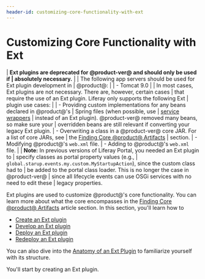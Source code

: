 ```yaml
---
header-id: customizing-core-functionality-with-ext
---
```


# Customizing Core Functionality with Ext

| **Ext plugins are deprecated for @product-ver@ and should only be used if
| absolutely necessary.**
| 
| The following app servers should be used for Ext plugin development in
| @product@:
| 
| - Tomcat 9.0
| 
| In most cases, Ext plugins are not necessary. There are, however, certain cases
| that require the use of an Ext plugin. Liferay only supports the following Ext
| plugin use cases:
| 
| - Providing custom implementations for any beans declared in @product@'s
|   Spring files (when possible, use
|   [service wrappers](/docs/7-2/customization/-/knowledge_base/c/customizing-liferay-services-service-wrappers)
|   instead of an Ext plugin). @product-ver@ removed many beans, so make sure your
|   overridden beans are still relevant if converting your legacy Ext plugin.
| - Overwriting a class in a @product-ver@ core JAR. For a list of core JARs, see
|   the [Finding Core @product@ Artifacts](/docs/7-2/customization/-/knowledge_base/c/configuring-dependencies#finding-core-liferay-portal-artifacts)
|   section.
| - Modifying @product@'s `web.xml` file.
| - Adding to @product@'s `web.xml` file.
| 
| **Note:** In previous versions of Liferay Portal, you needed an Ext plugin to
| specify classes as portal property values (e.g.,
| `global.starup.events.my.custom.MyStartupAction`), since the custom class had to
| be added to the portal class loader. This is no longer the case in @product-ver@
| since all lifecycle events can use OSGi services with no need to edit these
| legacy properties.

Ext plugins are used to customize @product@'s core functionality. You can learn
more about what the core encompasses in the
[Finding Core @product@ Artifacts](/docs/7-2/customization/-/knowledge_base/c/configuring-dependencies#finding-core-liferay-portal-artifacts)
article section. In this section, you'll learn how to

- [Create an Ext plugin](/docs/7-2/reference/-/knowledge_base/r/creating-an-ext-plugin)
- [Develop an Ext plugin](/docs/7-2/reference/-/knowledge_base/r/developing-an-ext-plugin)
- [Deploy an Ext plugin](/docs/7-2/reference/-/knowledge_base/r/deploying-an-ext-plugin)
- [Redeploy an Ext plugin](/docs/7-2/reference/-/knowledge_base/r/redeploying-an-ext-plugin)

You can also dive into the
[Anatomy of an Ext Plugin](/docs/7-2/reference/-/knowledge_base/r/anatomy-of-an-ext-plugin)
to familiarize yourself with its structure.

You'll start by creating an Ext plugin.
